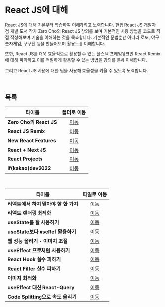 # React JS에 대해
React JS에 대해 기본부터 학습하여 이해하려고 노력합니다. 현업 React JS 개발자 겸 개발 도서 작가 Zero Cho의 React JS 강의를 보며 기본적인 사용 방법을 코드로 직접 작성해보며 기술을 이해하는 것을 목쵸합니다. 기본적인 문법뿐만 아니라 로또, 야구숫자게임, 구구단 등을 만들어보며 활용도를 이해합니다.   

또한, React JS를 더욱 효율적으로 활용할 수 있는 풀스택 프레임워크인 React Remix에 대해 파악하고 이를 적절하게 활용할 수 있는 방법을 강의를 통해 이해합니다.   

그리고 React JS 사용에 대한 팁을 사용해 효율성을 키울 수 있도록 노력합니다.   

<br/>

## 목록
|타이틀|폴더로 이동|
|---|:---:|
|**Zero Cho의 React JS**|[이동](https://github.com/Hschan2/LearnJavascript/tree/main/React/ReactLecture)|
|**React JS Remix**|[이동](https://github.com/Hschan2/LearnJavascript/tree/main/React/React-Remix)|
|**New React Features**|[이동](https://github.com/Hschan2/LearnJavascript/tree/main/React/New%20React%20Features)|
|**React + Next JS**|[이동](https://github.com/Hschan2/LearnJavascript/tree/main/React/React%20%2B%20Next%20JS)|
|**React Projects**|[이동](https://github.com/Hschan2/LearnJavascript/tree/main/React/React%20Projects)|
|**if(kakao)dev2022**|[이동](https://github.com/Hschan2/LearnJavascript/tree/main/React/if(kakao)dev2022)|

<br/>

|타이틀|파일로 이동|
|---|:---:|
|**리액트에서 하지 말아야 할 한 가지**|[이동](https://github.com/Hschan2/LearnJavascript/blob/main/React/%EB%A6%AC%EC%95%A1%ED%8A%B8%EC%97%90%EC%84%9C%20%ED%95%98%EC%A7%80%20%EB%A7%90%EC%95%84%EC%95%BC%20%ED%95%A0%20%EA%B2%83.md)|
|**리액트 렌더링 최적화**|[이동](https://github.com/Hschan2/LearnJavascript/blob/main/React/%EB%A6%AC%EC%95%A1%ED%8A%B8%20%EB%A0%8C%EB%8D%94%EB%A7%81%20%EC%B5%9C%EC%A0%81%ED%99%94.js)|
|**useState를 잘 사용하기**|[이동](https://github.com/Hschan2/LearnJavascript/blob/main/React/howToMakeReactState.js)|
|**useState보다 useRef 활용하기**|[이동](https://github.com/Hschan2/LearnJavascript/blob/main/React/noStateYesRef.js)|
|**웹 성능 올리기 - 이미지 조절**|[이동](https://github.com/Hschan2/LearnJavascript/blob/main/React/%EC%9B%B9%EC%84%B1%EB%8A%A5%EC%98%AC%EB%A6%AC%EA%B8%B0-%EC%9D%B4%EB%AF%B8%EC%A7%80.md)|
|**useEffect 프로처럼 사용하기**|[이동](https://github.com/Hschan2/LearnJavascript/blob/main/React/useEffect%20%EC%9E%98%20%ED%99%9C%EC%9A%A9%ED%95%98%EA%B8%B0.js)|
|**React Hook 실수 피하기**|[이동](https://github.com/Hschan2/LearnJavascript/blob/main/React/React%20Hook%20%EC%8B%A4%EC%88%98%20%ED%94%BC%ED%95%98%EA%B8%B0.js)|
|**React Filter 실수 피하기**|[이동](https://github.com/Hschan2/LearnJavascript/blob/main/React/filter%20%EC%8B%A4%EC%88%98%ED%95%98%EC%A7%80%20%EC%95%8A%EA%B8%B0.js)|
|**이미지 최적화**|[이동](https://github.com/Hschan2/LearnJavascript/blob/main/React/Image%20%EC%B5%9C%EC%A0%81%ED%99%94.js)|
|**useEffect 대신 React-Query**|[이동](https://github.com/Hschan2/LearnJavascript/blob/main/React/React-Query.js)|
|**Code Splitting으로 속도 올리기**|[이동](https://github.com/Hschan2/LearnJavascript/blob/main/React/Code%20Splitting%EC%9C%BC%EB%A1%9C%20%EC%86%8D%EB%8F%84%20%EC%98%AC%EB%A6%AC%EA%B8%B0.js)|